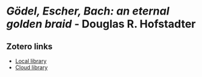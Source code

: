 # *Gödel, Escher, Bach: an eternal golden braid* - Douglas R. Hofstadter

##  Zotero links
* [Local library](zotero://select/items/1_E8SQAR8K)
* [Cloud library](http://zotero.org/users/local/BlHPcxkE/items/E8SQAR8K)
